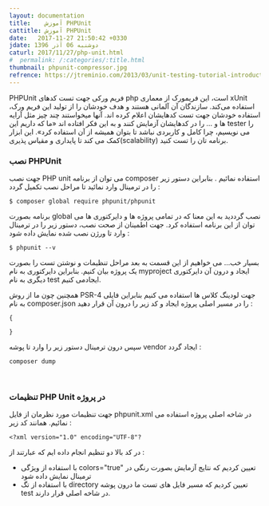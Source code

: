 ```yaml
---
layout: documentation
title:    آموزش PHPUnit
cattitle: آموزش PHPUnit
date:   2017-11-27 21:50:42 +0330
jdate: دوشنبه 06 آذر 1396
caturl: 2017/11/27/php-unit.html
#  permalink: /:categories/:title.html
thumbnail: phpunit-compressor.jpg
refrence: https://jtreminio.com/2013/03/unit-testing-tutorial-introduction-to-phpunit/
---
```

<p>
PHPUnit فریم ورکی جهت تست کدهای php است، این فریمورک از معماری xUnit استفاده می‌کند.  سازندگان آن آلمانی هستند و هدف خودشان را از تولید این فریم ورک، استفاده خودشان جهت تست کدهایشان اعلام کرده اند. آنها میخواستند چند چیز مثل آرایه ها و … را در کدهایشان آزمایش کنند و به این فکر افتاده اند «ما که داریم این tester را می نویسیم، چرا کامل و کاربردی نباشد تا بتوان همیشه از آن استفاده کرد».  این ابزار کمک می کند تا پایداری و مقیاس پذیری(scalability) برنامه تان را تست کنید.
</p>

<h3>نصب PHPUnit</h3>

<p>
جهت نصب PHP unit  می توان از برنامه composer استفاده نمائیم . بنابراین دستور زیر را در ترمینال وارد نمائید تا مراحل نصب تکمیل گردد :
</p>

<pre><code class="language-bash   line-numbers">$ composer global require phpunit/phpunit
</code></pre>

<p>
برنامه بصورت global  نصب گرددید به این معنا که در تمامی پروژه ها و دایرکتوری ها می توان از این برنامه استفاده کرد. جهت اطمینان از صحت نصب، دستور زیر را در ترمینال وارد تا ورژن نصب شده نمایش داده شود :
</p>

<pre><code class="language-bash   line-numbers">$ phpunit --v
</code></pre>

<p>
بسیار خب... می خواهیم از این قسمت به بعد مراحل تنظیمات و نوشتن تست را بصورت یک پروژه بیان کنیم. بنابراین دایرکتوری به نام myproject ایجاد و درون آن دایرکتوری دیگری به نام test  ایجادمی کنیم.
</p>
<p>
همچنین چون ما از روش PSR-4  جهت لودینگ کلاس ها استفاده می کنیم بنابراین فایلی به نام composer.json  را در مسیر اصلی پروژه ایجاد و کد زیر را درون آن قرار دهید :
</p>

<pre><code class="language-bash   line-numbers">{

}
</code></pre>
سپس درون ترمینال دستور زیر را وارد تا پوشه vendor  ایجاد گردد :

<pre><code class="language-bash   line-numbers">composer dump
</code></pre>

<br>
<h3>تنظیمات PHP Unit  در پروژه</h3>
<p>
جهت تنظیمات مورد نظرمان  از فایل phpunit.xml در شاخه اصلی پروژه استفاده می نمائیم. همانند کد زیر :
</p>

<pre ><code class="language-xml">&lt;?xml version="1.0" encoding="UTF-8"?<script type="prism-html-markup">>
<phpunit colors="true" bootstrap="vendor/autoload.php">
    <testsuites>
        <testsuite name="Application Test Suite">
            <directory>test/</directory>
        </testsuite>
    </testsuites>
</phpunit>
</script></code></pre>

<p>
در کد بالا دو تنظیم انجام داده ایم که عبارتند از :
<ul>
<li>
با استفاده از ویژگی colors="true" تعیین کردیم که نتایج آزمایش بصورت رنگی در ترمینال نمایش داده شود
</li>

<li>
با استفاده از تگ directory تعیین کردیم که مسیر فایل های تست ما درون پوشه test  در شاخه اصلی قرار دارند.
</li>
</ul>
</p>



